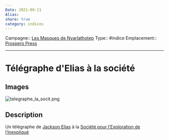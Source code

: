 ```yaml
---
Date: 2021-09-11
Alias:
share: true
category: indices
---
```

Campagne:: [Les Masques de Nyarlathotep](../../Les%20Masques%20de%20Nyarlathotep.md)
Type:: #indice 
Emplacement:: [Prospero Press](../lieu/Prospero%20Press.md)
***
# Télégraphe d'Elias à la société

## Images

![telegraphe_la_socit.png](../images/telegraphe_la_socit.png)

## Description

Un télégraphe de [Jackson Elias](../../Jackson%20Elias.md) à la [Société pour l’Exploration de l’Inexpliqué](../../Soci%C3%A9t%C3%A9%20pour%20l%E2%80%99Exploration%20de%20l%E2%80%99Inexpliqu%C3%A9.md)